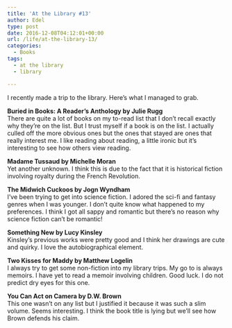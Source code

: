 ```yaml
---
title: 'At the Library #13'
author: Edel
type: post
date: 2016-12-08T04:12:01+00:00
url: /life/at-the-library-13/
categories:
  - Books
tags:
  - at the library
  - library

---
```

I recently made a trip to the library. Here&#8217;s what I managed to grab.

**Buried in Books: A Reader&#8217;s Anthology by Julie Rugg**  
There are quite a lot of books on my to-read list that I don&#8217;t recall exactly why they&#8217;re on the list. But I trust myself if a book is on the list. I actually culled off the more obvious ones but the ones that stayed are ones that really interest me. I like reading about reading, a little ironic but it&#8217;s interesting to see how others view reading.

**Madame Tussaud by Michelle Moran**  
Yet another unknown. I think this is due to the fact that it is historical fiction involving royalty during the French Revolution.

**The Midwich Cuckoos by Jogn Wyndham**  
I&#8217;ve been trying to get into science fiction. I adored the sci-fi and fantasy genres when I was younger. I don&#8217;t quite know what happened to my preferences. I think I got all sappy and romantic but there&#8217;s no reason why science fiction can&#8217;t be romantic!

**Something New by Lucy Kinsley**  
Kinsley&#8217;s previous works were pretty good and I think her drawings are cute and quirky. I love the autobiographical element.

**Two Kisses for Maddy by Matthew Logelin**  
I always try to get some non-fiction into my library trips. My go to is always memoirs. I have yet to read a memoir involving children. Good luck. I do not predict dry eyes for this one.

**You Can Act on Camera by D.W. Brown**  
This one wasn&#8217;t on any list but I justified it because it was such a slim volume. Seems interesting. I think the book title is lying but we&#8217;ll see how Brown defends his claim.

<ol class="footnote">
</ol>